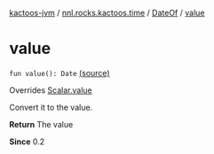 [kactoos-jvm](../../index.md) / [nnl.rocks.kactoos.time](../index.md) / [DateOf](index.md) / [value](.)

# value

`fun value(): Date` [(source)](https://github.com/neonailol/kactoos/blob/master/kactoos-jvm/src/main/kotlin/nnl/rocks/kactoos/time/DateOf.kt#L43)

Overrides [Scalar.value](../../nnl.rocks.kactoos/-scalar/value.md)

Convert it to the value.

**Return**
The value

**Since**
0.2

